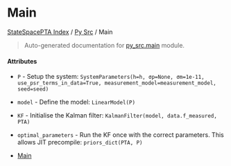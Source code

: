 # Main

[StateSpacePTA Index](../README.md#statespacepta-index) /
[Py Src](./index.md#py-src) /
Main

> Auto-generated documentation for [py_src.main](https://github.com/tomkimpson/StateSpacePTA.jl/blob/pulsar_terms/py_src/main.py) module.

#### Attributes

- `P` - Setup the system: `SystemParameters(h=h, σp=None, σm=1e-11, use_psr_terms_in_data=True, measurement_model=measurement_model, seed=seed)`

- `model` - Define the model: `LinearModel(P)`

- `KF` - Initialise the Kalman filter: `KalmanFilter(model, data.f_measured, PTA)`

- `optimal_parameters` - Run the KF once with the correct parameters.
  This allows JIT precompile: `priors_dict(PTA, P)`
- [Main](#main)
